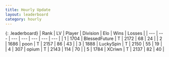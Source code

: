 ```yaml
---
title: Hourly Update
layout: leaderboard
category: hourly
---
```


{: .leaderboard}
| Rank | LV | Player | Division | Elo | Wins | Losses |
| --- | --- | --- | --- | --- | --- | --- |
| <span data-change="0">1</span> | 1704 | <span title="ID: 692745">BlessedFuture</span> | T | <span data-change="0">2172</span> | <span data-change="0">68</span> | <span data-change="0">24</span> |
| <span data-change="2">2</span> | 1686 | <span title="ID: 540690">poon</span> | T | <span data-change="17">2157</span> | <span data-change="3">86</span> | <span data-change="0">43</span> |
| <span data-change="-1">3</span> | 1888 | <span title="ID: 498412">LuckySpin</span> | T | <span data-change="0">2150</span> | <span data-change="0">55</span> | <span data-change="0">19</span> |
| <span data-change="-1">4</span> | 307 | <span title="ID: 750033">opium</span> | T | <span data-change="0">2143</span> | <span data-change="0">114</span> | <span data-change="0">70</span> |
| <span data-change="1">5</span> | 1784 | <span title="ID: 448883">XCriwn</span> | T | <span data-change="5">2137</span> | <span data-change="1">82</span> | <span data-change="0">40</span> |